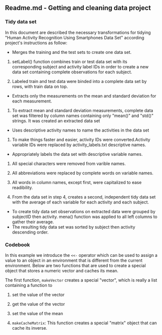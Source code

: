 ## Readme.md - Getting and cleaning data project
### Tidy data set

In this document are described the necessary transformations for tidying 
"Human Activity Recognition Using Smartphones Data Set" according project's 
instructions as follow:

* Merges the training and the test sets to create one data set.

1. setLabel() function combines train or test data set with its corresponding subject
   and activity label IDs in order to create a new data set containing complete observations
   for each subject.
   
2. Labeled train and test data were binded into a complete data set by rows, with train data on top.
 
* Extracts only the measurements on the mean and standard deviation for each measurement. 

1.  To extract mean and standard deviation measurements, complete data set was filtered
   by column names containing only "mean()" and "std()" strings. It was created an extracted data set
   
* Uses descriptive activity names to name the activities in the data set

1.  To make things faster and easier, activity IDs were converted.Activity 
   variable IDs were replaced by activity_labels.txt descriptive names. 
   
* Appropriately labels the data set with descriptive variable names. 

1. All special characters were removed from varible names.
2. All abbreviations were replaced by complete words on variable names.
3. All words in column names, except first, were capitalized to ease 
   readibility.

5. From the data set in step 4, creates a second, independent tidy data set 
   with the average of each variable for each activity and each subject. 
   
*  To create tidy data set observations on extracted data were grouped by 
   subjectID then activity. mena() function was applied to all left columns
   to gather their average.
*  The resulting tidy data set was sorted by subject then activity descending
   order.
   





### Codebook

In this example we introduce the `<<-` operator which can be used to
assign a value to an object in an environment that is different from the
current environment. Below are two functions that are used to create a
special object that stores a numeric vector and caches its mean.

The first function, `makeVector` creates a special "vector", which is
really a list containing a function to

1.  set the value of the vector
2.  get the value of the vector
3.  set the value of the mean

1.  `makeCacheMatrix`: This function creates a special "matrix" object
    that can cache its inverse.
